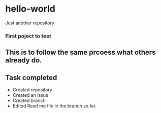 # hello-world
Just another repository

### First poject to test
## This is to follow the same prcoess what others already do.

## Task completed 

* Created repository
* Created an issue
* Created branch
* Edited Read me file in the branch so far.

